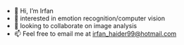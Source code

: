 - 👋 Hi, I’m Irfan
- 👀 interested in emotion recognition/computer vision
- 💞️ looking to collaborate on image analysis
- 📫 Feel free to email me at irfan_haider99@hotmail.com

<!---
irfanhaider99/irfanhaider99 is a ✨ special ✨ repository because its `README.md` (this file) appears on your GitHub profile.
You can click the Preview link to take a look at your changes.
--->
